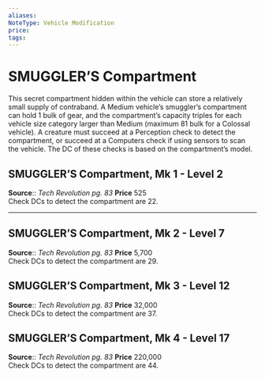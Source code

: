 ```yaml
---
aliases: 
NoteType: Vehicle Modification
price:  
tags: 
---
```


# SMUGGLER’S Compartment

This secret compartment hidden within the vehicle can store a relatively small supply of contraband. A Medium vehicle’s smuggler’s compartment can hold 1 bulk of gear, and the compartment’s capacity triples for each vehicle size category larger than Medium (maximum 81 bulk for a Colossal vehicle). A creature must succeed at a Perception check to detect the compartment, or succeed at a Computers check if using sensors to scan the vehicle. The DC of these checks is based on the compartment’s model.  

## SMUGGLER’S Compartment, Mk 1 - Level 2

**Source**:: _Tech Revolution pg. 83_
**Price** 525  
Check DCs to detect the compartment are 22.

---

## SMUGGLER’S Compartment, Mk 2 - Level 7

**Source**:: _Tech Revolution pg. 83_
**Price** 5,700  
Check DCs to detect the compartment are 29.

## SMUGGLER’S Compartment, Mk 3 - Level 12

**Source**:: _Tech Revolution pg. 83_
**Price** 32,000  
Check DCs to detect the compartment are 37.

## SMUGGLER’S Compartment, Mk 4 - Level 17

**Source**:: _Tech Revolution pg. 83_
**Price** 220,000  
Check DCs to detect the compartment are 44.
